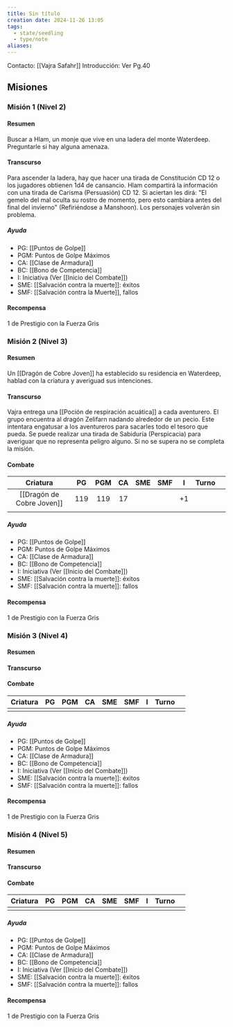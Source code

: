 ```yaml
---
title: Sin título
creation date: 2024-11-26 13:05
tags:
  - state/seedling
  - type/note
aliases:
---
```

Contacto: [[Vajra Safahr]]
Introducción: Ver Pg.40

## Misiones

### Misión 1 (Nivel 2)

#### Resumen

Buscar a Hlam, un monje que vive en una ladera del monte Waterdeep. Preguntarle si hay alguna amenaza.

#### Transcurso

Para ascender la ladera, hay que hacer una tirada de Constitución CD 12 o los jugadores obtienen 1d4 de cansancio. Hlam compartirá la información con una tirada de Carisma (Persuasión) CD 12. Si aciertan les dirá: "El gemelo del mal oculta su rostro de momento, pero esto cambiara antes del final del invierno" (Refiriéndose a Manshoon). Los personajes volverán sin problema.

##### Ayuda
- PG: [[Puntos de Golpe]]
- PGM: Puntos de Golpe Máximos
- CA: [[Clase de Armadura]]
- BC: [[Bono de Competencia]]
- I: Iniciativa (Ver [[Inicio del Combate]])
- SME: [[Salvación contra la muerte]]: éxitos
- SMF: [[Salvación contra la Muerte]], fallos

#### Recompensa

1 de Prestigio con la Fuerza Gris

### Misión 2 (Nivel 3)

#### Resumen

Un [[Dragón de Cobre Joven]] ha establecido su residencia en Waterdeep, hablad con la criatura y averiguad sus intenciones.

#### Transcurso

Vajra entrega una [[Poción de respiración acuática]] a cada aventurero. El grupo encuentra al dragón Zelifarn nadando alrededor de un pecio. Este intentara engatusar a los aventureros para sacarles todo el tesoro que pueda. Se puede realizar una tirada de Sabiduría (Perspicacia) para averiguar que no representa peligro alguno. Si no se supera no se completa la misión.

#### Combate

|          Criatura          | PG  | PGM | CA  | SME | SMF |  I  | Turno |     |
| :------------------------: | :-: | :-: | :-: | :-: | :-: | :-: | :---: | --- |
| [[Dragón de Cobre Joven]] | 119 | 119 | 17  |     |     | +1  |       |     |
|                            |     |     |     |     |     |     |       |     |

##### Ayuda
- PG: [[Puntos de Golpe]]
- PGM: Puntos de Golpe Máximos
- CA: [[Clase de Armadura]]
- BC: [[Bono de Competencia]]
- I: Iniciativa (Ver [[Inicio del Combate]])
- SME: [[Salvación contra la muerte]]: éxitos
- SMF: [[Salvación contra la muerte]]: fallos


#### Recompensa

1 de Prestigio con la Fuerza Gris

### Misión 3 (Nivel 4)


#### Resumen
#### Transcurso


#### Combate

| Criatura | PG  | PGM | CA  | SME | SMF |  I  | Turno |     |
| :------: | :-: | :-: | :-: | :-: | :-: | :-: | :---: | --- |
|          |     |     |     |     |     |     |       |     |
##### Ayuda
- PG: [[Puntos de Golpe]]
- PGM: Puntos de Golpe Máximos
- CA: [[Clase de Armadura]]
- BC: [[Bono de Competencia]]
- I: Iniciativa (Ver [[Inicio del Combate]])
- SME: [[Salvación contra la muerte]]: éxitos
- SMF: [[Salvación contra la muerte]]: fallos
#### Recompensa

1 de Prestigio con la Fuerza Gris

### Misión 4 (Nivel 5)


#### Resumen
#### Transcurso


#### Combate

| Criatura | PG  | PGM | CA  | SME | SMF |  I  | Turno |     |
| :------: | :-: | :-: | :-: | :-: | :-: | :-: | :---: | --- |
|          |     |     |     |     |     |     |       |     |
##### Ayuda
- PG: [[Puntos de Golpe]]
- PGM: Puntos de Golpe Máximos
- CA: [[Clase de Armadura]]
- BC: [[Bono de Competencia]]
- I: Iniciativa (Ver [[Inicio del Combate]])
- SME: [[Salvación contra la muerte]]: éxitos
- SMF: [[Salvación contra la muerte]]: fallos
#### Recompensa

1 de Prestigio con la Fuerza Gris